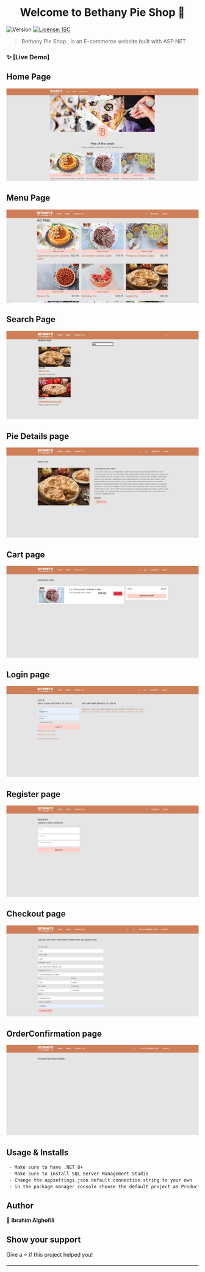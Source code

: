 <h1 align="center">Welcome to Bethany Pie Shop 👋</h1>
<p>
  <img alt="Version" src="https://img.shields.io/badge/version-1.0.0-blue.svg?cacheSeconds=2592000" />
  <a href="#" target="_blank">
    <img alt="License: ISC" src="https://img.shields.io/badge/License-ISC-yellow.svg" />
  </a>
</p>

> Bethany Pie Shop , is an E-commerce website built with ASP.NET 

### ✨ [Live Demo] 
## Home Page
![Home](assets/1.Home.JPG)
## Menu Page
![Menu](assets/2.Menu.JPG)
## Search Page
![Search](assets/3.Search.JPG)
## Pie Details page
![Regisiter](assets/4.PieDetails.JPG)

## Cart page
![Cart](assets/5.Cart.JPG)

## Login page
![Login](assets/6.Login.JPG)

## Register page
![Register](assets/7.Register.JPG)

## Checkout page
![Checkout](assets/8.Checkout.JPG)

## OrderConfirmation page
![OrderConfirmation](assets/9.OrderConfirmation.JPG)






## Usage & Installs

```sh
 - Make sure to have .NET 8+
 - Make sure to install SQL Server Management Studio
 - Change the appsettings.json default connection string to your own
 - in the package manager console choose the default project as ProductStore.DataAccess then enter "add-migration init" then "update-database"
```



## Author

👤 **Ibrahim Alghofili**


## Show your support

Give a ⭐️ if this project helped you!

***
